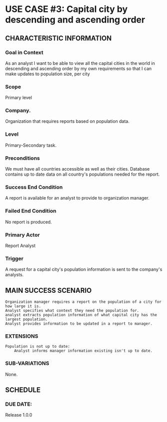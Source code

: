 # USE CASE #3: Capital city by descending and ascending order 

## **CHARACTERISTIC INFORMATION**

### __****Goal in Context****__

As an analyst I want to be able to view all the capital cities in the world in descending and ascending order by my own requirements so that I can make updates to population size, per city

### __****Scope****__

Primary level

### __****Company.****__

Organization that requires reports based on population data.

### __****Level****__

Primary-Secondary task.

### __****Preconditions****__

We must have all countries accessible as well as their cities. Database contains up to date data on all country's populations needed for the report.

### __****Success End Condition****__

A report is available for an analyst to provide to organization manager.

### __****Failed End Condition****__

No report is produced.

### __****Primary Actor****__

Report Analyst

### __****Trigger****__

A request for a capital city's population information is sent to the company's analysts.

## __****MAIN SUCCESS SCENARIO****__

    Organization manager requires a report on the population of a city for how large it is.
    Analyst specifies what context they need the population for.
    analyst extracts population information of what capital city has the largest population.
    Analyst provides information to be updated in a report to manager.

### __****EXTENSIONS****__

    Population is not up to date:
        Analyst informs manager information existing isn't up to date.

### __****SUB-VARIATIONS****__

None.

## __****SCHEDULE****__

### __****DUE DATE:****__
Release 1.0.0
